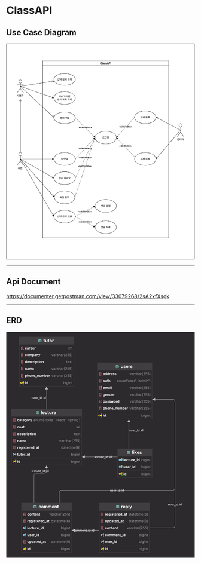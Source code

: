# ClassAPI

## Use Case Diagram

![ucd](./src/main/resources/static/ClassAPI.svg)

---

## Api Document

https://documenter.getpostman.com/view/33079268/2sA2xfXsgk

---
## ERD
![erd](./src/main/resources/static/classERD.png)
